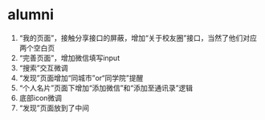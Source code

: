 # alumni

1. “我的页面”，接触分享接口的屏蔽，增加“关于校友圈”接口，当然了他们对应两个空白页
2. “完善页面”，增加微信填写input
3. “搜索”交互微调
4. “发现”页面增加“同城市”or“同学院”提醒
5. “个人名片”页面下增加“添加微信”和“添加至通讯录”逻辑
6. 底部icon微调
7. “发现”页面放到了中间